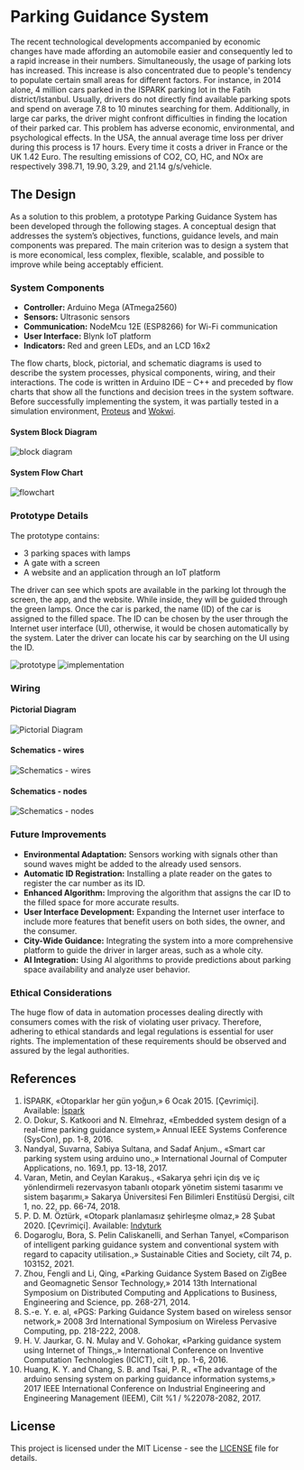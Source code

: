 # Parking Guidance System

The recent technological developments accompanied by economic changes have made affording an automobile easier and consequently led to a rapid increase in their numbers. Simultaneously, the usage of parking lots has increased. This increase is also concentrated due to people's tendency to populate certain small areas for different factors. For instance, in 2014 alone, 4 million cars parked in the ISPARK parking lot in the Fatih district/Istanbul. Usually, drivers do not directly find available parking spots and spend on average 7.8 to 10 minutes searching for them. Additionally, in large car parks, the driver might confront difficulties in finding the location of their parked car. This problem has adverse economic, environmental, and psychological effects. In the USA, the annual average time loss per driver during this process is 17 hours. Every time it costs a driver in France or the UK 1.42 Euro. The resulting emissions of CO2, CO, HC, and NOx are respectively 398.71, 19.90, 3.29, and 21.14 g/s/vehicle.

## The Design

As a solution to this problem, a prototype Parking Guidance System has been developed through the following stages. A conceptual design that addresses the system’s objectives, functions, guidance levels, and main components was prepared. The main criterion was to design a system that is more economical, less complex, flexible, scalable, and possible to improve while being acceptably efficient.

### System Components

- **Controller:** Arduino Mega (ATmega2560)
- **Sensors:** Ultrasonic sensors
- **Communication:** NodeMcu 12E (ESP8266) for Wi-Fi communication
- **User Interface:** Blynk IoT platform
- **Indicators:** Red and green LEDs, and an LCD 16x2

The flow charts, block, pictorial, and schematic diagrams is used to describe the system processes, physical components, wiring, and their interactions. The code is written in Arduino IDE – C++ and preceded by flow charts that show all the functions and decision trees in the system software. Before successfully implementing the system, it was partially tested in a simulation environment, [Proteus](./drawings/proteus/) and [Wokwi](https://wokwi.com/projects/333014911768592980).

#### System Block Diagram

![block diagram](./drawings/system%20block%20diagram.svg)

#### System Flow Chart

![flowchart](./drawings/PGS%20flowchart.svg)

### Prototype Details

The prototype contains:

- 3 parking spaces with lamps
- A gate with a screen
- A website and an application through an IoT platform

The driver can see which spots are available in the parking lot through the screen, the app, and the website. While inside, they will be guided through the green lamps. Once the car is parked, the name (ID) of the car is assigned to the filled space. The ID can be chosen by the user through the Internet user interface (UI), otherwise, it would be chosen automatically by the system. Later the driver can locate his car by searching on the UI using the ID.

![prototype](./drawings/prototype.jpg)
![implementation](./drawings/implementation.jpeg)

### Wiring

#### Pictorial Diagram

![Pictorial Diagram](./drawings/Pictorial%20Diagram.png)

#### Schematics - wires

![Schematics - wires](./drawings/schematic%20wire.png)

#### Schematics - nodes

![Schematics - nodes](./drawings/schematic%20node.png)

### Future Improvements

- **Environmental Adaptation:** Sensors working with signals other than sound waves might be added to the already used sensors.
- **Automatic ID Registration:** Installing a plate reader on the gates to register the car number as its ID.
- **Enhanced Algorithm:** Improving the algorithm that assigns the car ID to the filled space for more accurate results.
- **User Interface Development:** Expanding the Internet user interface to include more features that benefit users on both sides, the owner, and the consumer.
- **City-Wide Guidance:** Integrating the system into a more comprehensive platform to guide the driver in larger areas, such as a whole city.
- **AI Integration:** Using AI algorithms to provide predictions about parking space availability and analyze user behavior.

### Ethical Considerations

The huge flow of data in automation processes dealing directly with consumers comes with the risk of violating user privacy. Therefore, adhering to ethical standards and legal regulations is essential for user rights. The implementation of these requirements should be observed and assured by the legal authorities.

## References

1. İSPARK, «Otoparklar her gün yoğun,» 6 Ocak 2015. [Çevrimiçi]. Available: [İspark](https://ispark.istanbul/)
2. O. Dokur, S. Katkoori and N. Elmehraz, «Embedded system design of a real-time parking guidance system,» Annual IEEE Systems Conference (SysCon), pp. 1-8, 2016.
3. Nandyal, Suvarna, Sabiya Sultana, and Sadaf Anjum., «Smart car parking system using arduino uno.,» International Journal of Computer Applications, no. 169.1, pp. 13-18, 2017.
4. Varan, Metin, and Ceylan Karakuş., «Sakarya şehri için dış ve iç yönlendirmeli rezervasyon tabanlı otopark yönetim sistemi tasarımı ve sistem başarımı,» Sakarya Üniversitesi Fen Bilimleri Enstitüsü Dergisi, cilt 1, no. 22, pp. 66-74, 2018.
5. P. D. M. Öztürk, «Otopark planlamasız şehirleşme olmaz,» 28 Şubat 2020. [Çevrimiçi]. Available: [Indyturk](https://www.indyturk.com/)
6. Dogaroglu, Bora, S. Pelin Caliskanelli, and Serhan Tanyel, «Comparison of intelligent parking guidance system and conventional system with regard to capacity utilisation.,» Sustainable Cities and Society, cilt 74, p. 103152, 2021.
7. Zhou, Fengli and Li, Qing, «Parking Guidance System Based on ZigBee and Geomagnetic Sensor Technology,» 2014 13th International Symposium on Distributed Computing and Applications to Business, Engineering and Science, pp. 268-271, 2014.
8. S.-e. Y. e. al, «PGS: Parking Guidance System based on wireless sensor network,» 2008 3rd International Symposium on Wireless Pervasive Computing, pp. 218-222, 2008.
9. H. V. Jaurkar, G. N. Mulay and V. Gohokar, «Parking guidance system using Internet of Things,,» International Conference on Inventive Computation Technologies (ICICT), cilt 1, pp. 1-6, 2016.
10. Huang, K. Y. and Chang, S. B. and Tsai, P. R., «The advantage of the arduino sensing system on parking guidance information systems,» 2017 IEEE International Conference on Industrial Engineering and Engineering Management (IEEM), Cilt %1 / %22078-2082, 2017.

## License

This project is licensed under the MIT License - see the [LICENSE](LICENSE) file for details.
